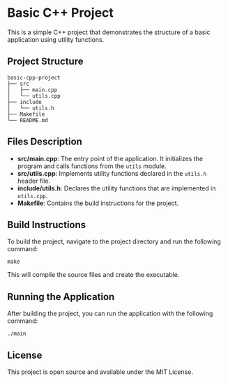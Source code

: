 # Basic C++ Project

This is a simple C++ project that demonstrates the structure of a basic application using utility functions.

## Project Structure

```
basic-cpp-project
├── src
│   ├── main.cpp
│   └── utils.cpp
├── include
│   └── utils.h
├── Makefile
└── README.md
```

## Files Description

- **src/main.cpp**: The entry point of the application. It initializes the program and calls functions from the `utils` module.
- **src/utils.cpp**: Implements utility functions declared in the `utils.h` header file.
- **include/utils.h**: Declares the utility functions that are implemented in `utils.cpp`.
- **Makefile**: Contains the build instructions for the project.

## Build Instructions

To build the project, navigate to the project directory and run the following command:

```
make
```

This will compile the source files and create the executable.

## Running the Application

After building the project, you can run the application with the following command:

```
./main
```

## License

This project is open source and available under the MIT License.